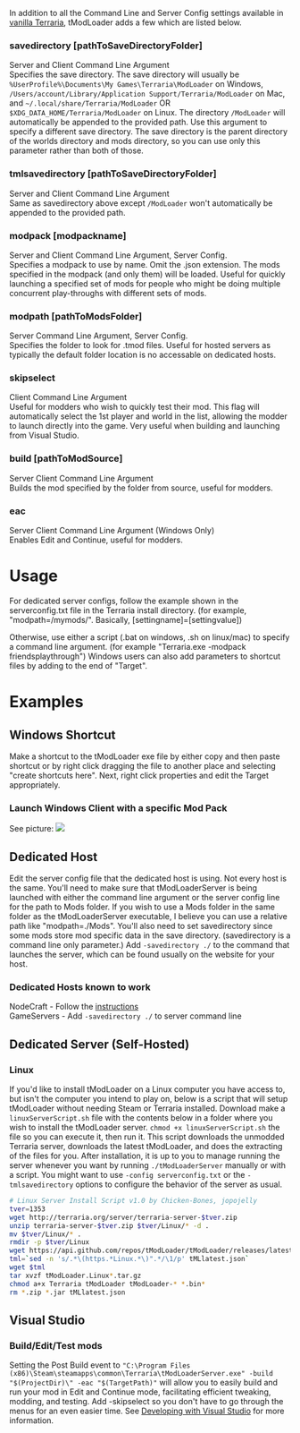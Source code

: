 In addition to all the Command Line and Server Config settings available in [vanilla Terraria](https://terraria.gamepedia.com/Server), tModLoader adds a few which are listed below.

### savedirectory [pathToSaveDirectoryFolder]
Server and Client Command Line Argument    
Specifies the save directory. The save directory will usually be `%UserProfile%\Documents\My Games\Terraria\ModLoader​` on Windows, `/Users/account/Library/Application Support/Terraria/ModLoader` on Mac, and `~/.local/share/Terraria/ModLoader` OR `$XDG_DATA_HOME/Terraria/ModLoader` on Linux. The directory `/ModLoader` will automatically be appended to the provided path. Use this argument to specify a different save directory. The save directory is the parent directory of the worlds directory and mods directory, so you can use only this parameter rather than both of those.

### tmlsavedirectory [pathToSaveDirectoryFolder]
Server and Client Command Line Argument    
Same as savedirectory above except `/ModLoader` won't automatically be appended to the provided path.

### modpack [modpackname]
Server and Client Command Line Argument, Server Config.  
Specifies a modpack to use by name. Omit the .json extension. The mods specified in the modpack (and only them) will be loaded. Useful for quickly launching a specified set of mods for people who might be doing multiple concurrent play-throughs with different sets of mods.

### modpath [pathToModsFolder]
Server Command Line Argument, Server Config.  
Specifies the folder to look for .tmod files. Useful for hosted servers as typically the default folder location is no accessable on dedicated hosts.

### skipselect
Client Command Line Argument  
Useful for modders who wish to quickly test their mod. This flag will automatically select the 1st player and world in the list, allowing the modder to launch directly into the game. Very useful when building and launching from Visual Studio.

### build [pathToModSource]
Server Client Command Line Argument  
Builds the mod specified by the folder from source, useful for modders.

### eac
Server Client Command Line Argument (Windows Only)  
Enables Edit and Continue, useful for modders.

# Usage
For dedicated server configs, follow the example shown in the serverconfig.txt file in the Terraria install directory. (for example, "modpath=/mymods/". Basically, [settingname]=[settingvalue]) 

Otherwise, use either a script (.bat on windows, .sh on linux/mac) to specify a command line argument. (for example "Terraria.exe -modpack friendsplaythrough") Windows users can also add parameters to shortcut files by adding to the end of "Target". 

# Examples
## Windows Shortcut
Make a shortcut to the tModLoader exe file by either copy and then paste shortcut or by right click dragging the file to another place and selecting "create shortcuts here". Next, right click properties and edit the Target appropriately.
### Launch Windows Client with a specific Mod Pack
See picture:
![](https://i.imgur.com/N8FM1ba.png)
## Dedicated Host
Edit the server config file that the dedicated host is using. Not every host is the same. You'll need to make sure that tModLoaderServer is being launched with either the command line argument or the server config line for the path to Mods folder. If you wish to use a Mods folder in the same folder as the tModLoaderServer executable, I believe you can use a relative path like "modpath=./Mods". You'll also need to set savedirectory since some mods store mod specific data in the save directory. (savedirectory is a command line only parameter.) Add `-savedirectory ./` to the command that launches the server, which can be found usually on the website for your host.

### Dedicated Hosts known to work
NodeCraft - Follow the [instructions](https://nodecraft.com/support/games/terraria/tmodloader-server-guide)    
GameServers - Add `-savedirectory ./` to server command line    

## Dedicated Server (Self-Hosted)
### Linux
If you'd like to install tModLoader on a Linux computer you have access to, but isn't the computer you intend to play on, below is a script that will setup tModLoader without needing Steam or Terraria installed. Download make a `linuxServerScript.sh` file with the contents below in a folder where you wish to install the tModLoader server. `chmod +x linuxServerScript.sh` the file so you can execute it, then run it. This script downloads the unmodded Terraria server, downloads the latest tModLoader, and does the extracting of the files for you. After installation, it is up to you to manage running the server whenever you want by running `./tModLoaderServer` manually or with a script. You might want to use `-config serverconfig.txt` or the `-tmlsavedirectory` options to configure the behavior of the server as usual.

```sh
# Linux Server Install Script v1.0 by Chicken-Bones, jopojelly
tver=1353
wget http://terraria.org/server/terraria-server-$tver.zip
unzip terraria-server-$tver.zip $tver/Linux/* -d .
mv $tver/Linux/* .
rmdir -p $tver/Linux
wget https://api.github.com/repos/tModLoader/tModLoader/releases/latest -O tMLlatest.json
tml=`sed -n 's/.*\(https.*Linux.*\)".*/\1/p' tMLlatest.json`
wget $tml
tar xvzf tModLoader.Linux*.tar.gz
chmod a+x Terraria tModLoader tModLoader-* *.bin*
rm *.zip *.jar tMLlatest.json
```

## Visual Studio
### Build/Edit/Test mods
Setting the Post Build event to `"C:\Program Files (x86)\Steam\steamapps\common\Terraria\tModLoaderServer.exe" -build "$(ProjectDir)\" -eac "$(TargetPath)"` will allow you to easily build and run your mod in Edit and Continue mode, facilitating efficient tweaking, modding, and testing. Add -skipselect so you don't have to go through the menus for an even easier time. See [Developing with Visual Studio](https://github.com/tModLoader/tModLoader/wiki/Developing-with-Visual-Studio) for more information.
